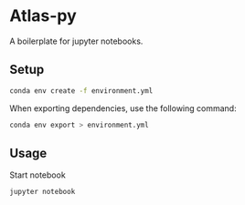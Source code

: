 # Atlas-py

A boilerplate for jupyter notebooks.

## Setup

```bash
conda env create -f environment.yml
```

When exporting dependencies, use the following command:

```bash
conda env export > environment.yml
```

## Usage

Start notebook

```bash
jupyter notebook
```
